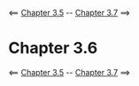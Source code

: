 <== [Chapter 3.5](./Chapter_03_05.md) -- [Chapter 3.7](./Chapter_03_07.md) ==>

# Chapter 3.6

<== [Chapter 3.5](./Chapter_03_05.md) -- [Chapter 3.7](./Chapter_03_07.md) ==>
